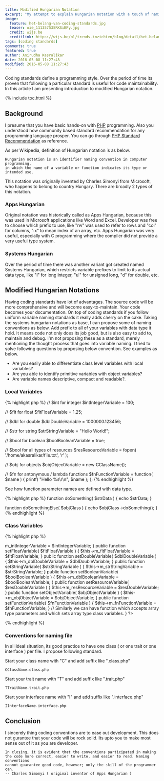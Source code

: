 ```yaml
---
title: Modified Hungarian Notation
excerpt: "My attempt to explain Hungarian notation with a touch of naming convention standard."
image: 
  feature: het-belang-van-coding-standards.jpg
  teaser: oie_11135753SRKSiEPy.jpg
  credit: wijs.be
  creditlink: https://wijs.be/nl/trends-inzichten/blog/detail/het-belang-van-coding-standards
tags: [coding standards]
comments: true
featured: true
author: Anirudha Kasralikar
date: 2016-05-08 11:27:43
modified: 2016-05-08 11:27:43
---
```


Coding standards define a programming style. Over the period of time its proven that following a particular standard is useful for code maintainability. In this article I am presenting introduction to modified Hungarian notation.

{% include toc.html %}

## Background  
I presume that you have basic hands-on with [PHP](http://php.net/ "PHP") programming. Also you understood how community based standard recommendation for any programming language prosper.
You can go through [PHP Standard Recommendation](http://php-fig.org/psr/ "PHP Standard Recommendation") as reference.

As per Wikipedia, definition of Hungarian notation is as below.

```  
Hungarian notation is an identifier naming convention in computer programming, 
in which the name of a variable or function indicates its type or intended use.   
```
 
This notation was originally invented by Charles Simonyi from Microsoft, who happens to belong to country Hungary. There are broadly 2 types of this notation.
 
### Apps Hungarian 
 
Original notation was historically called as Apps Hungarian, because this was used in Microsoft applications like Word and Excel. Developer was free to choose which prefix to use, like "rw" was used to refer to rows and "col" for columns, "ix" to mean index of an array, etc. Apps Hungarian was very useful, especially with C programming where the compiler did not provide a very useful type system.  
  
### Systems Hungarian 
  
Over the period of time there was another variant got created named Systems Hungarian, which restricts variable prefixes to limit to its actual data type, like "l" for long integer, "ul" for unsigned long, "d" for double, etc.  
 
## Modified Hungarian Notations 

Having coding standards have lot of advantages. The source code will be more comprehensive and will become easy-to-maintain.  Your code becomes your documentation.
On top of coding standards if you follow uniform variable naming standards it really adds cherry on the cake. Taking the systems hungarian notations as base, I can propose some of naming conventions as below. Add prefix to all of your variables with data type it hold. It means code not only does its job good, but is also easy to add to, maintain and debug.
I'm not proposing these as a standard, merely mentioning the thought process that goes into variable naming. 
I tried to solve following questions by proposing below convention. See examples as below.

- Are you easily able to differentiate class level variables with local variables?
- Are you able to identify primitive variables with object variables?
- Are variable names descriptive, compact and readable?.

### Local Variables

{% highlight php %}
// $int for integer
$intIntegerVariable = 100;

// $flt for float
$fltFloatVariable = 1.25;

// $dbl for double
$dblDoubleVariable = 1000000.123456;

// $str for string
$strStringVariable = "Hello World!";

// $bool for boolean
$boolBooleanVariable = true;

// $bool for all types of resources
$resResourceVariable = fopen( '/home/akasralikar/file.txt', 'r' );

// $obj for objects
$objObjectVariable = new CClassName();

// $fn for antonymous / lambda functions
$fnFunctionVariable = function( $name ) {
	printf( "Hello %s\r\n", $name );
};
{% endhighlight %}

See how function parameter names are defined with data type. 

{% highlight php %}
function doSomething( $strData ) {
	echo $strData;
}

function doSomethingElse( $objClass ) {
	echo $objClass->doSomething();
}
{% endhighlight %}

### Class Variables

{% highlight php %}
<?php

// Class Name should match with file name.
class CClassName {
	// Member Variables.
	public $m_intIntegerVariable;
	public $m_fltFloatVariable;
	public $m_dblDoubleVariable;
	public $m_strStringVariable;
	public $m_boolBooleanVariable;
	public $m_resResourceVariable;
	public $m_objObjectVariable;
	public $m_fnFunctionVariable;

	// Array Type Member Variables.
	public $m_arrintIntegerVariable;
	public $m_arrfltFloatVariable;
	public $m_arrfltDoubleVariable;
	public $m_arrstrStringVariable;
	public $m_arrboolBooleanVariable;
	public $m_arrresResourceVariable;
	public $m_arrmixMixedVariable;
	public $m_arrobjObjectVariable;
	public $m_arrfnFunctionVariable;

	// Static Member Variables.
	public static $c_intIntegerVariable;
	public static $c_fltFloatVariable;
	public static $c_fltDoubleVariable;
	public static $c_strStringVariable;
	public static $c_boolBooleanVariable;
	public static $c_resResourceVariable;
	public static $c_objObjectVariable;
	public static $c_fnFunctionVariable;

	// Static Array Type Member Variables.
	public static $c_arrintIntegerVariable;
	public static $c_arrfltFloatVariable;
	public static $c_arrfltDoubleVariable;
	public static $c_arrstrStringVariable;
	public static $c_arrboolBooleanVariable;
	public static $c_arrresResourceVariable;
	public static $c_arrmixMixedVariable;
	public static $c_arrobjObjectVariable;
	public static $c_arrfnFunctionVariable;

	public function setIntegerVariable( $intIntegerVariable ) {
		$this->m_intIntegerVariable = $intIntegerVariable;
	}

	public function setFloatVariable( $fltFloatVariable ) {
		$this->m_fltFloatVariable = $fltFloatVariable;
	}

	public function setDoubleVariable( $dblDoubleVariable ) {
		$this->m_dblDoubleVariable = $dblDoubleVariable;
	}

	public function setStringVariable( $strStringVariable ) {
		$this->m_strStringVariable = $strStringVariable;
	}

	public function setBooleanVariable( $boolBooleanVariable ) {
		$this->m_dblBooleanVariable = $boolBooleanVariable;
	}

	public function setResourceVariable( $resDoubleVariable ) {
		$this->m_resResourceVariable = $resDoubleVariable;
	}

	public function setObjectVariable( $objObjectVariable ) {
		$this->m_objObjectVariable = $objObjectVariable;
	}

	public function setFunctionVariable( $fnFunctionVariable ) {
		$this->m_fnFunctionVariable = $fnFunctionVariable;
	}

	// Similarly we can have function which accepts array type parameters and which sets array type class variables.
}

?>
{% endhighlight %}


### Conventions for naming file

In all ideal situation, its good practice to have one class ( or one trait or one interface ) per file. I propose following standard.

Start your class name with "C" and add suffix like ".class.php"

~~~
CClassName.class.php
~~~

Start your trait name with "T" and add suffix like ".trait.php"

~~~
TTraitName.trait.php
~~~

Start your interface name with "I" and add suffix like ".interface.php"

~~~
IInterfaceName.interface.php
~~~

## Conclusion

I sincerely thing coding conventions are to ease out development. This does not gurantee that your code will be rock solid. 
Its upto you to make most sense out of it as you are developer.

~~~ 
In closing, it is evident that the conventions participated in making 
the code more correct, easier to write, and easier to read. Naming conventions 
cannot guarantee good code, however; only the skill of the programmer can. 
-- Charles Simonyi ( original inventor of Apps Hungarian )  
~~~ 
